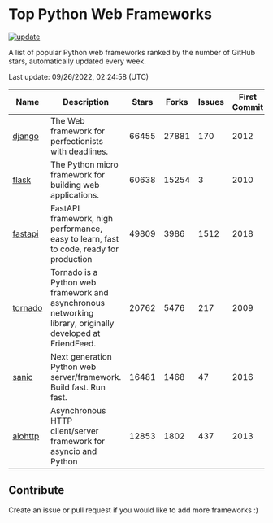# Top Python Web Frameworks

[![update](https://github.com/sunnysid3up/python-web-frameworks/actions/workflows/update.yml/badge.svg)](https://github.com/sunnysid3up/python-web-frameworks/actions/workflows/update.yml)

A list of popular Python web frameworks ranked by the number of GitHub stars, automatically updated every week.

Last update: 09/26/2022, 02:24:58 (UTC)

| Name          | Description          | Stars                     | Forks          | Issues               | First Commit        | Last Commit         |
|---------------|----------------------|---------------------------|----------------|----------------------|---------------------|---------------------|
| [django](https://github.com/django/django) | The Web framework for perfectionists with deadlines. | 66455 | 27881 | 170 | 2012 | 2022-09-26 |
| [flask](https://github.com/pallets/flask) | The Python micro framework for building web applications. | 60638 | 15254 | 3 | 2010 | 2022-09-25 |
| [fastapi](https://github.com/tiangolo/fastapi) | FastAPI framework, high performance, easy to learn, fast to code, ready for production | 49809 | 3986 | 1512 | 2018 | 2022-09-26 |
| [tornado](https://github.com/tornadoweb/tornado) | Tornado is a Python web framework and asynchronous networking library, originally developed at FriendFeed. | 20762 | 5476 | 217 | 2009 | 2022-09-25 |
| [sanic](https://github.com/sanic-org/sanic) | Next generation Python web server/framework. Build fast. Run fast. | 16481 | 1468 | 47 | 2016 | 2022-09-25 |
| [aiohttp](https://github.com/aio-libs/aiohttp) | Asynchronous HTTP client/server framework for asyncio and Python | 12853 | 1802 | 437 | 2013 | 2022-09-25 |

## Contribute 

Create an issue or pull request if you would like to add more frameworks :)